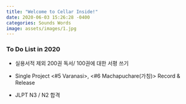 ```yaml
---
title: "Welcome to Cellar Inside!"
date: 2020-06-03 15:26:28 -0400
categories: Sounds Words
image: assets/images/1.jpg
---
```


### To Do List in 2020

 - 실용서적 제외 200권 독서/ 100권에 대한 서평 쓰기

 - Single Project <#5 Varanasi>, <#6 Machapuchare(가칭)> Record & Release

 - JLPT N3 / N2 합격